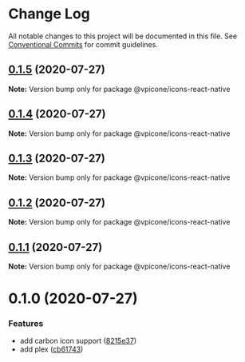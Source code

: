 # Change Log

All notable changes to this project will be documented in this file.
See [Conventional Commits](https://conventionalcommits.org) for commit guidelines.

## [0.1.5](https://github.com/vpicone/carbon-react-native/compare/@vpicone/icons-react-native@0.1.4...@vpicone/icons-react-native@0.1.5) (2020-07-27)

**Note:** Version bump only for package @vpicone/icons-react-native





## [0.1.4](https://github.com/vpicone/carbon-react-native/compare/@vpicone/icons-react-native@0.1.3...@vpicone/icons-react-native@0.1.4) (2020-07-27)

**Note:** Version bump only for package @vpicone/icons-react-native





## [0.1.3](https://github.com/vpicone/carbon-react-native/compare/@vpicone/icons-react-native@0.1.2...@vpicone/icons-react-native@0.1.3) (2020-07-27)

**Note:** Version bump only for package @vpicone/icons-react-native





## [0.1.2](https://github.com/vpicone/carbon-react-native/compare/@vpicone/icons-react-native@0.1.0...@vpicone/icons-react-native@0.1.2) (2020-07-27)

**Note:** Version bump only for package @vpicone/icons-react-native





## [0.1.1](https://github.com/vpicone/carbon-react-native/compare/@vpicone/icons-react-native@0.1.0...@vpicone/icons-react-native@0.1.1) (2020-07-27)

**Note:** Version bump only for package @vpicone/icons-react-native





# 0.1.0 (2020-07-27)


### Features

* add carbon icon support ([8215e37](https://github.com/vpicone/carbon-react-native/commit/8215e37f133f44de54a71721c5e70b2d92e9aed5))
* add plex ([cb61743](https://github.com/vpicone/carbon-react-native/commit/cb61743fcd4f6ac2cd57c14b9714586364d28986))
